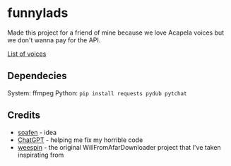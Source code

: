 # funnylads
Made this project for a friend of mine because we love Acapela voices but we don't wanna pay for the API.

[List of voices](https://github.com/weespin/WillFromAfarDownloader/blob/master/AcapellaDownloader/Voices.cs)

## Dependecies
System: ffmpeg
Python: ``pip install requests pydub pytchat``

## Credits
- [soafen](soafen.love) - idea
- [ChatGPT](chat.openai.com) - helping me fix my horrible code
- [weespin](https://github.com/weespin/WillFromAfarDownloader) - the original WillFromAfarDownloader project that I've taken inspirating from